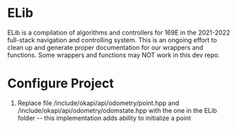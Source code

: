 # ELib

ELib is a compilation of algorithms and controllers for 169E in the 2021-2022 full-stack navigation and controlling system. 
This is an ongoing effort to clean up and generate proper documentation for our wrappers and functions. Some wrappers and functions may NOT work in this dev repo.

# Configure Project
1. Replace file /include/okapi/api/odometry/point.hpp and /include/okapi/api/odometry/odomstate.hpp with the one in the ELib folder
-- this implementation adds ability to initialize a point
